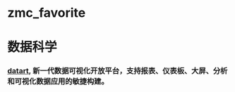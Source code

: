 # zmc_favorite

# 数据科学

###   [datart](https://github.com/running-elephant/datart), 新一代数据可视化开放平台，支持报表、仪表板、大屏、分析和可视化数据应用的敏捷构建。
